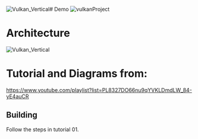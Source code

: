 ![Vulkan_Vertical](https://github.com/user-attachments/assets/fd44a567-44e2-427c-bb0c-7ed787df106e)# Demo
![vulkanProject](https://github.com/ricasbp/Vulkan-Project/assets/59062659/64e73350-ef6d-4641-9ed7-fabc7b7d8b0e)

# Architecture 
![Vulkan_Vertical](https://github.com/user-attachments/assets/deed7a69-fef6-4cec-8a14-4f24efdbdec4)


# Tutorial and Diagrams from:
https://www.youtube.com/playlist?list=PL8327DO66nu9qYVKLDmdLW_84-yE4auCR

## Building
Follow the steps in tutorial 01.
